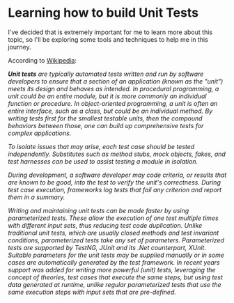 # Learning how to build Unit Tests

I've decided that is extremely important for me to learn more about this topic, so I'll be exploring some tools and techniques to help me in this journey.

According to [Wikipedia](https://en.wikipedia.org/wiki/Unit_testing):

_**Unit tests** are typically automated tests written and run by software developers to ensure that a section of an application (known as the "unit") meets its design and behaves as intended. In procedural programming, a unit could be an entire module, but it is more commonly an individual function or procedure. In object-oriented programming, a unit is often an entire interface, such as a class, but could be an individual method. By writing tests first for the smallest testable units, then the compound behaviors between those, one can build up comprehensive tests for complex applications._

_To isolate issues that may arise, each test case should be tested independently. Substitutes such as method stubs, mock objects, fakes, and test harnesses can be used to assist testing a module in isolation._

_During development, a software developer may code criteria, or results that are known to be good, into the test to verify the unit's correctness. During test case execution, frameworks log tests that fail any criterion and report them in a summary._

_Writing and maintaining unit tests can be made faster by using parameterized tests. These allow the execution of one test multiple times with different input sets, thus reducing test code duplication. Unlike traditional unit tests, which are usually closed methods and test invariant conditions, parameterized tests take any set of parameters. Parameterized tests are supported by TestNG, JUnit and its .Net counterpart, XUnit. Suitable parameters for the unit tests may be supplied manually or in some cases are automatically generated by the test framework. In recent years support was added for writing more powerful (unit) tests, leveraging the concept of theories, test cases that execute the same steps, but using test data generated at runtime, unlike regular parameterized tests that use the same execution steps with input sets that are pre-defined._

